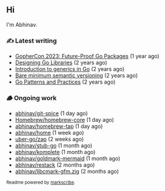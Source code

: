 ## Hi

I'm Abhinav.

### ✍️ Latest writing


- [GopherCon 2023: Future-Proof Go Packages](https://abhinavg.net/2023/09/27/future-proof-packages/) (1 year ago)
- [Designing Go Libraries](https://abhinavg.net/2022/12/06/designing-go-libraries/) (2 years ago)
- [Introduction to generics in Go](https://abhinavg.net/2022/11/23/generics-intro/) (2 years ago)
- [Bare minimum semantic versioning](https://abhinavg.net/2022/11/07/semver/) (2 years ago)
- [Go Patterns and Practices](https://abhinavg.net/2022/09/19/go-patterns-and-practices-talk/) (2 years ago)

### 🪵 Ongoing work


- [abhinav/git-spice](https://github.com/abhinav/git-spice) (1 day ago)
- [Homebrew/homebrew-core](https://github.com/Homebrew/homebrew-core) (1 day ago)
- [abhinav/homebrew-tap](https://github.com/abhinav/homebrew-tap) (1 day ago)
- [abhinav/home](https://github.com/abhinav/home) (1 week ago)
- [uber-go/zap](https://github.com/uber-go/zap) (2 weeks ago)
- [abhinav/stub-go](https://github.com/abhinav/stub-go) (1 month ago)
- [abhinav/komplete](https://github.com/abhinav/komplete) (1 month ago)
- [abhinav/goldmark-mermaid](https://github.com/abhinav/goldmark-mermaid) (1 month ago)
- [abhinav/restack](https://github.com/abhinav/restack) (2 months ago)
- [abhinav/libcmark-gfm.zig](https://github.com/abhinav/libcmark-gfm.zig) (2 months ago)

<sub>Readme powered by [markscribe](https://github.com/muesli/markscribe).</sub>
